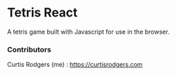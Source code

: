 # Tetris React

A tetris game built with Javascript for use in the browser.


### Contributors

Curtis Rodgers (me) : https://curtisrodgers.com